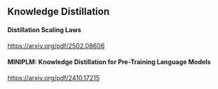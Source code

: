 ## Knowledge Distillation

#### Distillation Scaling Laws

https://arxiv.org/pdf/2502.08606

#### MINIPLM: Knowledge Distillation for Pre-Training Language Models

https://arxiv.org/pdf/2410.17215


